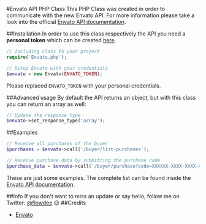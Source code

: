 #Envato API PHP Class
This PHP Class was created in order to communicate with the new Envato API.
For more information please take a look into the official [Envato API documentation](https://build.envato.com/api/ "Envato API documentation").

##Installation
In order to use this class respectively the API you need a **personal token** which can be created [here](https://build.envato.com/create-token/ "Create a token").

``` php
// Including class to your project
require('Envato.php');

// Setup Envato with your credentials
$envato = new Envato(ENVATO_TOKEN);
```

Please replaced <code>ENVATO_TOKEN</code> with your personal credentials.

##Advanced usage
By default the API returns an object, but with this class you can return an array as well:
``` php
// Update the response type
$envato->set_response_type('array');
```

##Examples
``` php
// Receive all purchases of the buyer
$purchases = $envato->call('/buyer/list-purchases');

// Receive purchase data by submitting the purchase code
$purchase_data = $envato->call('/buyer/purchase?code=XXXXXX-XXXX-XXXX-XXXX-XXXXXXXXXX');
```

These are just some examples. The complete list can be found inside the [Envato API documentation](https://build.envato.com/api/ "Envato API documentation").

##Info
If you don't want to miss an update or say hello, follow me on Twitter: [@flowdee](https://twitter.com/flowdee "@flowdee") :wink:
##Credits
* [Envato](https://build.envato.com/ "Envato")